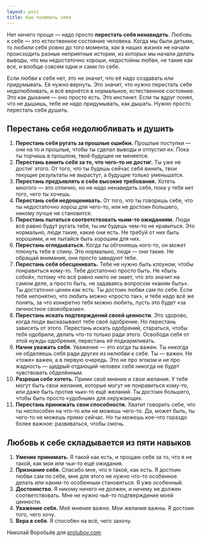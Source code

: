 ```yaml
---
layout: post
title: Как полюбить себя
---
```


Нет ничего проще — надо просто **перестать себя ненавидеть**. Любовь к себе — это естественное состояние человека. Когда мы были детьми, то любили себя ровно до того момента, как в наших жизнях не начали происходить разные неприятные истории, из которых мы начали делать выводы, что мы недостаточно хороши, недостойны любви, не такие как все, и вообще совсем одни и сами по себе.

Если любви к себе нет, это не значит, что её надо создавать или придумывать. Её нужно вернуть. Это значит, что нужно перестать себя недолюбливать, и всё вернётся в нормальное, естественное состояние. Это как дыхание — оно просто есть. Это инстинкт. Если ты вдруг понял, что не дышишь, тебе не надо придумывать, как дышать. Нужно просто перестать себя душить.

## Перестань себя недолюбливать и душить

1. **Перестань себя ругать за прошлые ошибки.** Прошлые поступки — они на то и прошлые, чтобы ты сделал выводы и отпустил их. Пока ты торчишь в прошлом, твоё будущее не меняется.
2. **Перестань винить себя за то, что чего-то не достиг.** Ты уже не достиг этого. От того, что ты будешь сейчас себя винить, твои текущие результаты не вырастут, а будущие только уменьшатся.
3. **Перестань предъявлять к себе высокие требования.** Хотеть многого — это отлично, но не надо ненавидеть себя, пока у тебя нет того, чего ты хочешь.
4. **Перестань себя недооценивать.** От того, что ты говоришь себе, что ты недостаточно хорош для чего-то, или не достоин большего, никому лучше не становится.
5. **Перестань пытаться соответствовать чьим-то ожиданиям.** Люди всё равно будут ругать тебя, ты им будешь чем-то не нравиться. Это нормально, люди такие, какие они есть. Не требуй от них быть хорошими, и не пытайся быть хорошим для них.
6. **Перестань оглядываться.** Когда ты обгоняешь кого-то, он может плюнуть тебе в спину. Это нормально, люди — они такие. Не обращай внимания, они просто завидуют тебе.
7. **Перестань себя обесценивать.** Тебе не нужно быть клоуном, чтобы понравиться кому-то. Тебе достаточно просто быть. Не «быть собой», потому что всё равно никто не знает, что это значит на самом деле, а просто быть, не задаваясь вопросом «каким быть». Ты достаточно ценен как есть. Ты достоин любви сам по себе. Если тебе непонятно, что любить можно «просто так», и тебе надо всё же понять, за что конкретно тебя можно любить, пусть это будет «за личностное своеобразие».
8. **Перестань искать подтверждений своей ценности.** Это здорово, когда люди высказывают тебе своё одобрение. Но перестань зависеть от этого. Перестань искать одобрений, стараться, чтобы тебя одобрили, делать что-то только ради этого. Освободи себя от этой нужды одобрения, перестань её подкармливать.
9. **Начни уважать себя.** Уважение — это когда ты важен. Ты никогда не обделяешь себя ради других из нелюбви к себе. Ты — важен. Не «тоже» важен, а в первую очередь. Это не про эгоизм и не про жадность — щедрый отдающий человек себя никогда не будет чувствовать обделённым.
10. **Разреши себе хотеть.** Прими своё мнение и свои желания. У тебя могут быть свои желания, которые могут не понравиться кому-то, или даже быть против чьих-то ещё желаний. Ты достоин большего, чтобы быть просто «удобным» для окружающих.
11. **Перестань принижать свои способности.** Хватит говорить себе, что ты неспособен на что-то или не можешь чего-то. Да, может быть, ты чего-то не можешь прямо сейчас. Но ты можешь кое-что гораздо более важное: развиваться, чтобы смочь.

## Любовь к себе складывается из пяти навыков

1. **Умение принимать.** Я такой как есть, и прощаю себя за то, что я не такой, как мои или чьи-то ещё ожидания.
2. **Признание себя.** Cпасибо мне, что я такой, как есть. Я достоин любви сам по себе, мне для этого не нужно что-то особенное делать или каким-то особенным становиться. Я уже особенный.
3. **Достоинство.** Я никому ничего не должен, и ничему не должен соответствовать. Мне не нужно чьё-то подтверждение моей ценности.
4. **Уважение себя.** Моё мнение важно. Мои желания важны. Я достоин того, чего хочу.
5. **Вера в себя.** Я способен на всё, чего захочу.

Николай Воробьёв для [prolubov.com](http://prolubov.com/)